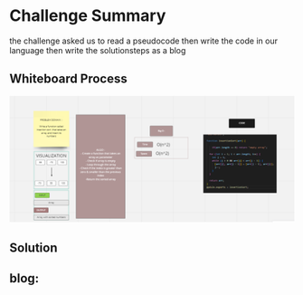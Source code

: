 # Challenge Summary
the challenge asked us to read a pseudocode then write the code in our language then write the solutionsteps as a blog

## Whiteboard Process

![img](./chal26.png)


## Solution
## blog:

